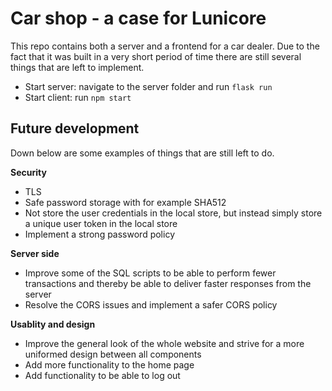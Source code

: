 # Car shop - a case for Lunicore
This repo contains both a server and a frontend for a car dealer. Due to the fact that it was built in a very short period of time there are still several things that are left to implement. 

* Start server: navigate to the server folder and run `flask run`
* Start client: run `npm start`

## Future development
Down below are some examples of things that are still left to do.

**Security** 
* TLS
* Safe password storage with for example SHA512
* Not store the user credentials in the local store, but instead simply store a unique user token in the local store
* Implement a strong password policy

**Server side**
* Improve some of the SQL scripts to be able to perform fewer transactions and thereby be able to deliver faster responses from the server
* Resolve the CORS issues and implement a safer CORS policy

**Usablity and design**
* Improve the general look of the whole website and strive for a more uniformed design between all components
* Add more functionality to the home page
* Add functionality to be able to log out 
